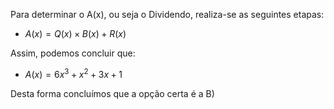Para determinar o A(x), ou seja o Dividendo, realiza-se as seguintes etapas: 

 - $A(x) = Q(x) \times B(x) + R(x)$

 Assim, podemos concluir que: 

 - $A(x) = 6x^{3}+x^{2}+3x+1$ 


Desta forma concluímos que a opção certa é a B) 
